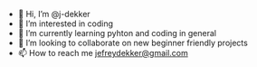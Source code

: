- 👋 Hi, I’m @j-dekker
- 👀 I’m interested in coding
- 🌱 I’m currently learning pyhton and coding in general
- 💞️ I’m looking to collaborate on new beginner friendly projects
- 📫 How to reach me jefreydekker@gmail.com

<!---
j-dekker/j-dekker is a ✨ special ✨ repository because its `README.md` (this file) appears on your GitHub profile.
You can click the Preview link to take a look at your changes.
--->
